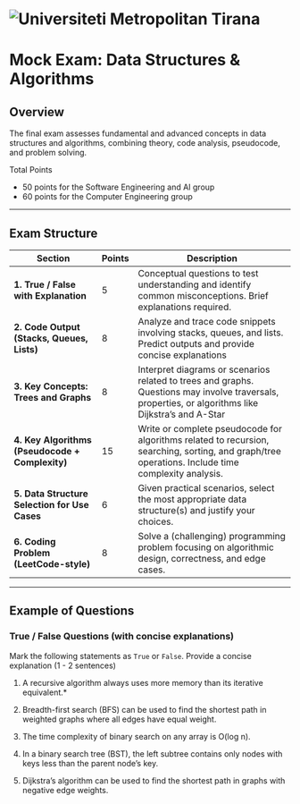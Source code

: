 # ![Universiteti Metropolitan Tirana](https://umt.edu.al/wp-content/uploads/2024/11/Universiteti-Metropolitan-Tirana.webp)  


# Mock Exam: Data Structures & Algorithms

## Overview

The final exam assesses fundamental and advanced concepts in data structures and algorithms, combining theory, code analysis, pseudocode, and problem solving. 

Total Points
- 50 points for the Software Engineering and AI group
- 60 points for the Computer Engineering group


---

## Exam Structure

| Section                             | Points | Description                                                                                   |
|-----------------------------------|--------|-----------------------------------------------------------------------------------------------|
| **1. True / False with Explanation**      | 5      | Conceptual questions to test understanding and identify common misconceptions. Brief explanations required. |
| **2. Code Output (Stacks, Queues, Lists)**| 8      | Analyze and trace code snippets involving stacks, queues, and lists. Predict outputs and provide concise explanations |
| **3. Key Concepts: Trees and Graphs**     | 8      | Interpret diagrams or scenarios related to trees and graphs. Questions may involve traversals, properties, or algorithms like Dijkstra’s and A-Star |
| **4. Key Algorithms (Pseudocode + Complexity)** | 15     | Write or complete pseudocode for algorithms related to recursion, searching, sorting, and graph/tree operations. Include time complexity analysis. |
| **5. Data Structure Selection for Use Cases** | 6      | Given practical scenarios, select the most appropriate data structure(s) and justify your choices. |
| **6. Coding Problem (LeetCode-style)** | 8      | Solve a (challenging) programming problem focusing on algorithmic design, correctness, and edge cases. |

---

## Example of Questions

### True / False Questions (with concise explanations)


Mark the following statements as `True` or `False`. Provide a concise explanation (1 - 2 sentences)

1. A recursive algorithm always uses more memory than its iterative equivalent.*

2.  Breadth-first search (BFS) can be used to find the shortest path in weighted graphs where all edges have equal weight.

3. The time complexity of binary search on any array is O(log n).

4. In a binary search tree (BST), the left subtree contains only nodes with keys less than the parent node’s key.

5. Dijkstra’s algorithm can be used to find the shortest path in graphs with negative edge weights.

